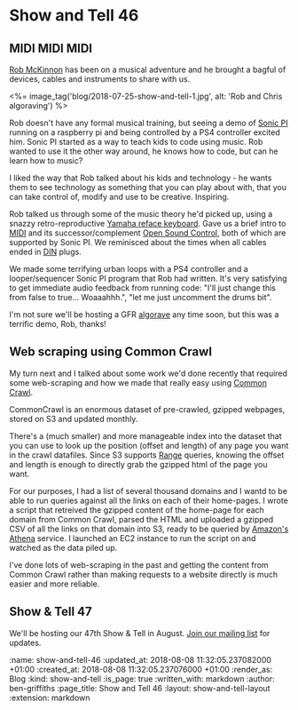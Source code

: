 Show and Tell 46
================

## MIDI MIDI MIDI 

[Rob McKinnon][] has been on a musical adventure and he brought a bagful of devices, cables and instruments to share with us. 
   
<%= image_tag('blog/2018-07-25-show-and-tell-1.jpg', alt: 'Rob and Chris algoraving') %>

Rob doesn't have any formal musical training, but seeing a demo of [Sonic PI][] running on a raspberry pi and being controlled by a PS4 controller excited him. Sonic PI started as a way to teach kids to code using music. Rob wanted to use it the other way around, he knows how to code, but can he learn how to music?

I liked the way that Rob talked about his kids and technology - he wants them to see technology as something that you can play about with, that you can take control of, modify and use to be creative. Inspiring.

Rob talked us through some of the music theory he'd picked up, using a snazzy retro-reproductive [Yamaha reface keyboard][]. Gave us a brief intro to [MIDI][] and its successor/complement [Open Sound Control][], both of which are supported by Sonic PI. We reminisced about the times when all cables ended in [DIN][] plugs. 

We made some terrifying urban loops with a PS4 controller and a looper/sequencer Sonic PI program that Rob had written. It's very satisfying to get immediate audio feedback from running code: "I'll just change this from false to true... Woaaahhh.", "let me just uncomment the drums bit". 

I'm not sure we'll be hosting a GFR [algorave][] any time soon, but this was a terrific demo, Rob, thanks! 

## Web scraping using Common Crawl 

My turn next and I talked about some work we'd done recently that required some web-scraping and how we made that really easy using [Common Crawl][].

CommonCrawl is an enormous dataset of pre-crawled, gzipped webpages, stored on S3 and updated monthly. 

There's a (much smaller) and more manageable index into the dataset that you can use to look up the position (offset and length) of any page you want in the crawl datafiles. Since S3 supports [Range][] queries, knowing the offset and length is enough to directly grab the gzipped html of the page you want. 

For our purposes, I had a list of several thousand domains and I wantd to be able to run queries against all the links on each of their home-pages. I wrote a script that retreived the gzipped content of the home-page for each domain from Common Crawl, parsed the HTML and uploaded a gzipped CSV of all the links on that domain into S3, ready to be queried by [Amazon's Athena][] service. I launched an EC2 instance to run the script on and watched as the data piled up.

I've done lots of web-scraping in the past and getting the content from Common Crawl rather than making requests to a website directly is much easier and more reliable. 

## Show & Tell 47

We'll be hosting our 47th Show & Tell in August. [Join our mailing list][contact] for updates.

[contact]: /contact
[Rob Mckinnon]: https://twitter.com/delineator
[Sonic PI]: https://sonic-pi.net/
[Yamaha reface keyboard]: https://uk.yamaha.com/en/products/music_production/synthesizers/reface/index.html
[MIDI]: https://en.wikipedia.org/wiki/MIDI
[Open Sound Control]: http://opensoundcontrol.org/osc
[DIN]: https://en.wikipedia.org/wiki/DIN_connector
[Common Crawl]: http://commoncrawl.org/
[Amazon's Athena]: https://aws.amazon.com/athena/
[Range]: https://developer.mozilla.org/en-US/docs/Web/HTTP/Range_requests 
[algorave]: https://en.wikipedia.org/wiki/Algorave

:name: show-and-tell-46
:updated_at: 2018-08-08 11:32:05.237082000 +01:00
:created_at: 2018-08-08 11:32:05.237076000 +01:00
:render_as: Blog
:kind: show-and-tell
:is_page: true
:written_with: markdown
:author: ben-griffiths 
:page_title: Show and Tell 46
:layout: show-and-tell-layout
:extension: markdown

